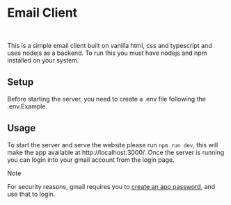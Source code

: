 # Email Client
<br/>

This is a simple email client built on vanilla html, css and typescript and uses nodejs as a backend.
To run this you must have nodejs and npm installed on your system.

## Setup
Before starting the server, you need to create a .env file following the .env.Example.

## Usage

To start the server and serve the website please run `npm run dev`, this will make the app available at http://localhost:3000/.
Once the server is running you can login into your gmail account from the login page.

> [!Note]
> For security reasons, gmail requires you to [create an app password](https://www.google.com/url?sa=t&source=web&rct=j&opi=89978449&url=https://support.google.com/accounts/answer/185833%3Fhl%3Den&ved=2ahUKEwjGzp3ozPqKAxXgJNAFHaPkK7oQFnoECAsQAQ&usg=AOvVaw2qwXmKRTjsa0k-q38HqJIX), and use that to login.
